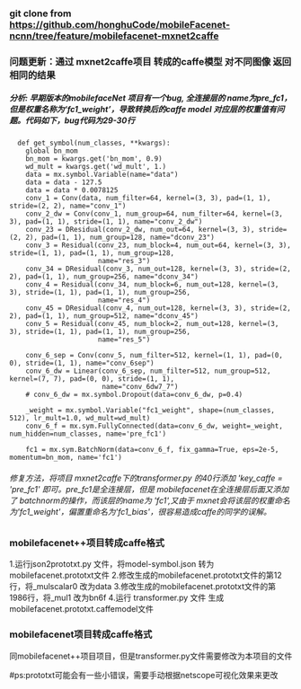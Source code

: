 ### git clone from https://github.com/honghuCode/mobileFacenet-ncnn/tree/feature/mobilefacenet-mxnet2caffe
### 问题更新：通过 mxnet2caffe项目 转成的caffe模型 对不同图像 返回相同的结果
##### 分析: 早期版本的mobilefaceNet 项目有一个bug, 全连接层的 name为pre_fc1，但是权重名称为‘fc1_weight’，导致转换后的caffe model 对应层的权重值有问题。代码如下，bug代码为29-30行
  
```
  def get_symbol(num_classes, **kwargs):
    global bn_mom
    bn_mom = kwargs.get('bn_mom', 0.9)
    wd_mult = kwargs.get('wd_mult', 1.)
    data = mx.symbol.Variable(name="data")
    data = data - 127.5
    data = data * 0.0078125
    conv_1 = Conv(data, num_filter=64, kernel=(3, 3), pad=(1, 1), stride=(2, 2), name="conv_1")
    conv_2_dw = Conv(conv_1, num_group=64, num_filter=64, kernel=(3, 3), pad=(1, 1), stride=(1, 1), name="conv_2_dw")
    conv_23 = DResidual(conv_2_dw, num_out=64, kernel=(3, 3), stride=(2, 2), pad=(1, 1), num_group=128, name="dconv_23")
    conv_3 = Residual(conv_23, num_block=4, num_out=64, kernel=(3, 3), stride=(1, 1), pad=(1, 1), num_group=128,
                      name="res_3")
    conv_34 = DResidual(conv_3, num_out=128, kernel=(3, 3), stride=(2, 2), pad=(1, 1), num_group=256, name="dconv_34")
    conv_4 = Residual(conv_34, num_block=6, num_out=128, kernel=(3, 3), stride=(1, 1), pad=(1, 1), num_group=256,
                      name="res_4")
    conv_45 = DResidual(conv_4, num_out=128, kernel=(3, 3), stride=(2, 2), pad=(1, 1), num_group=512, name="dconv_45")
    conv_5 = Residual(conv_45, num_block=2, num_out=128, kernel=(3, 3), stride=(1, 1), pad=(1, 1), num_group=256,
                      name="res_5")

    conv_6_sep = Conv(conv_5, num_filter=512, kernel=(1, 1), pad=(0, 0), stride=(1, 1), name="conv_6sep")
    conv_6_dw = Linear(conv_6_sep, num_filter=512, num_group=512, kernel=(7, 7), pad=(0, 0), stride=(1, 1),
                       name="conv_6dw7_7")
    # conv_6_dw = mx.symbol.Dropout(data=conv_6_dw, p=0.4)
    
    _weight = mx.symbol.Variable("fc1_weight", shape=(num_classes, 512), lr_mult=1.0, wd_mult=wd_mult)
    conv_6_f = mx.sym.FullyConnected(data=conv_6_dw, weight=_weight, num_hidden=num_classes, name='pre_fc1')
    
    fc1 = mx.sym.BatchNorm(data=conv_6_f, fix_gamma=True, eps=2e-5, momentum=bn_mom, name='fc1')
```
###### 修复方法，将项目 mxnet2caffe下的transformer.py 的40行添加 'key_caffe = 'pre_fc1' 即可。pre_fc1是全连接层，但是 mobilefacenet在全连接层后面又添加了 batchnorm的操作，而该层的name为 'fc1',又由于 mxnet会将该层的权重命名为'fc1_weight'，偏置重命名为'fc1_bias'，很容易造成caffe的同学的误解。

###  mobilefacenet++项目转成caffe格式

1.运行json2prototxt.py 文件，将model-symbol.json 转为mobilefacenet.prototxt文件
2.修改生成的mobilefacenet.prototxt文件的第12行，将_mulscalar0 改为data
3.修改生成的mobilefacenet.prototxt文件的第1986行，将_mul1 改为bn6f
4.运行 transformer.py 文件 生成mobilefacenet.prototxt.caffemodel文件

###  mobilefacenet项目转成caffe格式

同mobilefacenet++项目项目，但是transformer.py文件需要修改为本项目的文件

#ps:prototxt可能会有一些小错误，需要手动根据netscope可视化效果来更改
